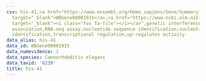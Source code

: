 ```yaml
---
csv: his-41,<a href="https://www.ensembl.org/Homo_sapiens/Gene/Summary?db=core;g=WBGene00001915"
  target="_blank">WBGene00001915</a>,<a href="https://www.ncbi.nlm.nih.gov/pubmed/27496166"
  target="_blank"><i class="fas fa-file"></i></a>",genetic interference,functional
  association,RNA-seq assay,nucleotide sequence identification,nucleotide sequence
  identification,transcriptional regulation,up-regulates activity
data_alias: his-41
data_id: WBGene00001915
data_numevidence: 1
data_species: Caenorhabditis elegans
data_taxid: '6239'
title: his-41
---
```

